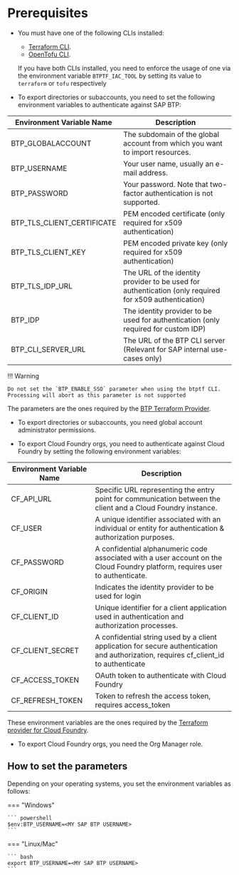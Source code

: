# Prerequisites

- You must have one of the following CLIs installed:
     - [Terraform CLI](https://developer.hashicorp.com/terraform/install).
     - [OpenTofu CLI](https://opentofu.org/docs/intro/install/).

    If you have both CLIs installed, you need to enforce the usage of one via the environment variable `BTPTF_IAC_TOOL` by setting its value to `terraform` or `tofu` respectively

- To export directories or subaccounts, you need to set the following environment variables to authenticate against SAP BTP:

| Environment Variable Name  | Description |
| --- | --- |
| BTP_GLOBALACCOUNT | The subdomain of the global account from which you want to import resources. |
| BTP_USERNAME | Your user name, usually an e-mail address. |
| BTP_PASSWORD | Your password. Note that two-factor authentication is not supported.  |
| BTP_TLS_CLIENT_CERTIFICATE | PEM encoded certificate (only required for x509 authentication) |
| BTP_TLS_CLIENT_KEY | PEM encoded private key (only required for x509 authentication) |
| BTP_TLS_IDP_URL | The URL of the identity provider to be used for authentication (only required for x509 authentication) |
| BTP_IDP | The identity provider to be used for authentication (only required for custom IDP) |
| BTP_CLI_SERVER_URL | The URL of the BTP CLI server (Relevant for SAP internal use-cases only)  |

!!! Warning

    Do not set the `BTP_ENABLE_SSO` parameter when using the btptf CLI. Processing will abort as this parameter is not supported


The parameters are the ones required by the [BTP Terraform Provider](https://registry.terraform.io/providers/SAP/btp/latest/docs).

- To export directories or subaccounts, you need global account administrator permissions.

- To export Cloud Foundry orgs, you need to authenticate against Cloud Foundry by setting the following environment variables:

| Environment Variable Name  | Description |
| --- | --- |
| CF_API_URL | Specific URL representing the entry point for communication between the client and a Cloud Foundry instance. |
| CF_USER | A unique identifier associated with an individual or entity for authentication & authorization purposes. |
| CF_PASSWORD | A confidential alphanumeric code associated with a user account on the Cloud Foundry platform, requires user to authenticate.  |
| CF_ORIGIN | Indicates the identity provider to be used for login |
| CF_CLIENT_ID | Unique identifier for a client application used in authentication and authorization processes. |
| CF_CLIENT_SECRET | A confidential string used by a client application for secure authentication and authorization, requires cf_client_id to authenticate |
| CF_ACCESS_TOKEN | OAuth token to authenticate with Cloud Foundry |
| CF_REFRESH_TOKEN | Token to refresh the access token, requires access_token |

These environment variables are the ones required by the [Terraform provider for Cloud Foundry](https://registry.terraform.io/providers/cloudfoundry/cloudfoundry/latest/docs).

- To export Cloud Foundry orgs, you need the Org Manager role.

## How to set the parameters
Depending on your operating systems, you set the environment variables as follows:

=== "Windows"

    ``` powershell
    $env:BTP_USERNAME=<MY SAP BTP USERNAME>
    ```

=== "Linux/Mac"

    ``` bash
    export BTP_USERNAME=<MY SAP BTP USERNAME>
    ```
